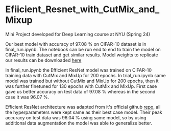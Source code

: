 # Efiicient_Resnet_with_CutMix_and_Mixup
Mini Project developed for Deep Learning course at NYU (Spring 24)

Our best model with accuracy of 97.08 % on CIFAR-10 dataset is in final_run.ipynb. The notebook can be run end to end to train the model on CIFAR-10 train dataset and get similar results. Model weights to replicate our results can be downloaded [here](https://drive.google.com/file/d/1qU-ccEGVzH45_1eavXP91abR70-d7WVt/view?usp=drive_link)

In final_run.ipynb the Efficient ResNet model was trained on CIFAR-10 training data with CutMix and MixUp for 200 epochs. In trial_run.ipynb same model was trained but without CutMix and MixUp for 200 epochs, then it was further finetuned for 130 epochs with CutMix and MixUp. First case gave us better accuracy on test data of 97.08 % whereas in the second case it was 96.07 %.

Efficient ResNet architecture was adapted from it's official github [repo](https://github.com/Nikunj-Gupta/Efficient_ResNets/tree/master), all the hyperparameters were kept same as their best case model. Their peak accuracy on test data was 96.04 % using same model, so by using additional data augmentation the model was able to generalize better.
